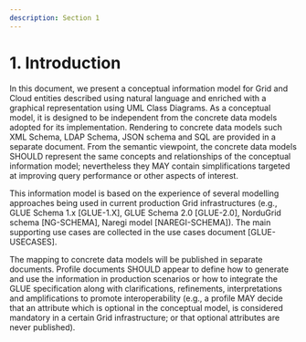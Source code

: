 ```yaml
---
description: Section 1
---
```


# 1. Introduction

In this document, we present a conceptual information model for Grid and Cloud entities described using natural language and enriched with a graphical representation using UML Class Diagrams. As a conceptual model, it is designed to be independent from the concrete data models adopted for its implementation. Rendering to concrete data models such XML Schema, LDAP Schema, JSON schema and SQL are provided in a separate document. From the semantic viewpoint, the concrete data models SHOULD represent the same concepts and relationships of the conceptual information model; nevertheless they MAY contain simplifications targeted at improving query performance or other aspects of interest.

This information model is based on the experience of several modelling approaches being used in current production Grid infrastructures \(e.g., GLUE Schema 1.x \[GLUE-1.X\], GLUE Schema 2.0 \[GLUE-2.0\], NorduGrid schema \[NG-SCHEMA\], Naregi model \[NAREGI-SCHEMA\]\). The main supporting use cases are collected in the use cases document \[GLUE-USECASES\].

The mapping to concrete data models will be published in separate documents. Profile documents SHOULD appear to define how to generate and use the information in production scenarios or how to integrate the GLUE specification along with clarifications, refinements, interpretations and amplifications to promote interoperability \(e.g., a profile MAY decide that an attribute which is optional in the conceptual model, is considered mandatory in a certain Grid infrastructure; or that optional attributes are never published\).

